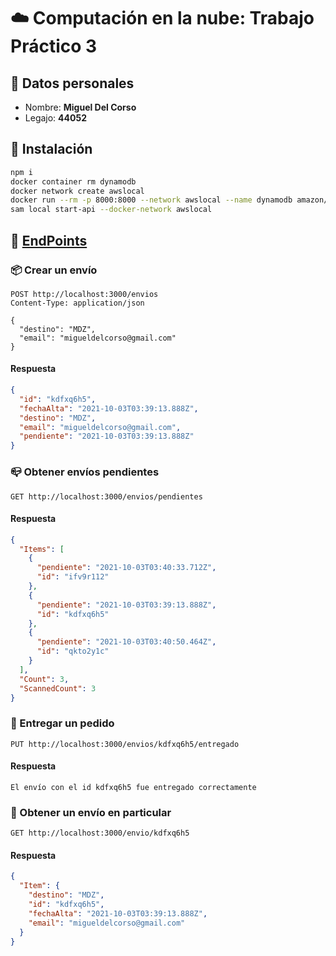 # :cloud: Computación en la nube: Trabajo Práctico 3

## :bust_in_silhouette: Datos personales

- Nombre: **Miguel Del Corso**
- Legajo: **44052**

## :crystal_ball: Instalación

```bash
npm i
docker container rm dynamodb
docker network create awslocal
docker run --rm -p 8000:8000 --network awslocal --name dynamodb amazon/dynamodb-local -jar DynamoDBLocal.jar -sharedDb
sam local start-api --docker-network awslocal
```

## :pushpin: [EndPoints](requests.http)

### :package: Crear un envío

```http request
POST http://localhost:3000/envios
Content-Type: application/json

{
  "destino": "MDZ",
  "email": "migueldelcorso@gmail.com"
}
```

#### Respuesta

```json
{
  "id": "kdfxq6h5",
  "fechaAlta": "2021-10-03T03:39:13.888Z",
  "destino": "MDZ",
  "email": "migueldelcorso@gmail.com",
  "pendiente": "2021-10-03T03:39:13.888Z"
}
```

### :mailbox_closed: Obtener envíos pendientes

```http request
GET http://localhost:3000/envios/pendientes
```

#### Respuesta

```json
{
  "Items": [
    {
      "pendiente": "2021-10-03T03:40:33.712Z",
      "id": "ifv9r112"
    },
    {
      "pendiente": "2021-10-03T03:39:13.888Z",
      "id": "kdfxq6h5"
    },
    {
      "pendiente": "2021-10-03T03:40:50.464Z",
      "id": "qkto2y1c"
    }
  ],
  "Count": 3,
  "ScannedCount": 3
}
```

### :incoming_envelope: Entregar un pedido

```http request
PUT http://localhost:3000/envios/kdfxq6h5/entregado
```

#### Respuesta

```text
El envío con el id kdfxq6h5 fue entregado correctamente
```

### :email: Obtener un envío en particular

```http request
GET http://localhost:3000/envio/kdfxq6h5
```

#### Respuesta

```json
{
  "Item": {
    "destino": "MDZ",
    "id": "kdfxq6h5",
    "fechaAlta": "2021-10-03T03:39:13.888Z",
    "email": "migueldelcorso@gmail.com"
  }
}
```
